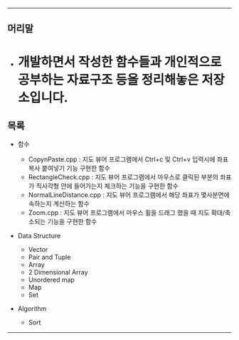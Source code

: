 ***
## 머리말
  * # 개발하면서 작성한 함수들과 개인적으로 공부하는 자료구조 등을 정리해놓은 저장소입니다.


## 목록
* 함수
  * CopynPaste.cpp : 지도 뷰어 프로그램에서 Ctrl+c 및 Ctrl+v 입력시에 좌표 복사 붙여넣기 기능 구현한 함수
  * RectangleCheck.cpp : 지도 뷰어 프로그램에서 마우스로 클릭된 부분의 좌표가 직사각형 안에 들어가는지 체크하는 기능을 구현한 함수
  * NormalLineDistance.cpp : 지도 뷰어 프로그램에서 해당 좌표가 몇사분면에 속하는지 계산하는 함수
  * Zoom.cpp : 지도 뷰어 프로그램에서 마우스 휠을 드래그 했을 때 지도 확대/축소되는 기능을 구현한 함수
  
* Data Structure
  * Vector
  * Pair and Tuple
  * Array
  * 2 Dimensional Array
  * Unordered map
  * Map
  * Set
  
* Algorithm
  * Sort
***
